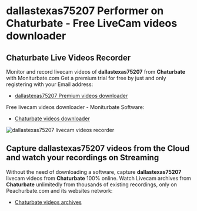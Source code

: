 # dallastexas75207 Performer on Chaturbate - Free LiveCam videos downloader

## Chaturbate Live Videos Recorder

Monitor and record livecam videos of **dallastexas75207** from **Chaturbate** with Moniturbate.com
Get a premium trial for free by just and only registering with your Email address:
* [dallastexas75207 Premium videos downloader](https://moniturbate.com/request-demo-licence-key.html)

Free livecam videos downloader - Moniturbate Software:
* [Chaturbate videos downloader](https://moniturbate.com/moniturbate-download-software.html)

![dallastexas75207 livecam videos recorder](https://peachurnet.com/templates/moniturbate-software.png)


## Capture dallastexas75207 videos from the Cloud and watch your recordings on Streaming

Without the need of downloading a software, capture **dallastexas75207** livecam videos from **Chaturbate** 100% online.
Watch Livecam archives from **Chaturbate** unlimitedly from thousands of existing recordings, only on Peachurbate.com and its websites network:
* [Chaturbate videos archives](https://peachurnet.com/)